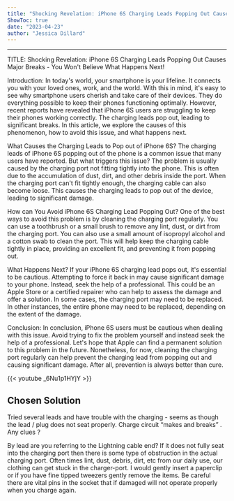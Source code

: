 ```yaml
---
title: "Shocking Revelation: iPhone 6S Charging Leads Popping Out Causes Major Breaks - You Won't Believe What Happens Next!"
ShowToc: true 
date: "2023-04-23"
author: "Jessica Dillard"
---
```

*****
TITLE: Shocking Revelation: iPhone 6S Charging Leads Popping Out Causes Major Breaks - You Won't Believe What Happens Next!

Introduction:
In today's world, your smartphone is your lifeline. It connects you with your loved ones, work, and the world. With this in mind, it's easy to see why smartphone users cherish and take care of their devices. They do everything possible to keep their phones functioning optimally. However, recent reports have revealed that iPhone 6S users are struggling to keep their phones working correctly. The charging leads pop out, leading to significant breaks. In this article, we explore the causes of this phenomenon, how to avoid this issue, and what happens next.

What Causes the Charging Leads to Pop out of iPhone 6S?
The charging leads of iPhone 6S popping out of the phone is a common issue that many users have reported. But what triggers this issue? The problem is usually caused by the charging port not fitting tightly into the phone. This is often due to the accumulation of dust, dirt, and other debris inside the port. When the charging port can't fit tightly enough, the charging cable can also become loose. This causes the charging leads to pop out of the device, leading to significant damage.

How can You Avoid iPhone 6S Charging Lead Popping Out?
One of the best ways to avoid this problem is by cleaning the charging port regularly. You can use a toothbrush or a small brush to remove any lint, dust, or dirt from the charging port. You can also use a small amount of isopropyl alcohol and a cotton swab to clean the port. This will help keep the charging cable tightly in place, providing an excellent fit, and preventing it from popping out.

What Happens Next?
If your iPhone 6S charging lead pops out, it's essential to be cautious. Attempting to force it back in may cause significant damage to your phone. Instead, seek the help of a professional. This could be an Apple Store or a certified repairer who can help to assess the damage and offer a solution. In some cases, the charging port may need to be replaced. In other instances, the entire phone may need to be replaced, depending on the extent of the damage.

Conclusion:
In conclusion, iPhone 6S users must be cautious when dealing with this issue. Avoid trying to fix the problem yourself and instead seek the help of a professional. Let's hope that Apple can find a permanent solution to this problem in the future. Nonetheless, for now, cleaning the charging port regularly can help prevent the charging lead from popping out and causing significant damage. After all, prevention is always better than cure.

{{< youtube _6Nu1p1HYjY >}} 



## Chosen Solution
 Tried several leads and have trouble with the charging - seems as though the lead / plug does not seat properly.
Charge circuit “makes and breaks” .
Any clues ?

 By lead are you referring to the Lightning cable end? If it does not fully seat into the charging port then there is some type of obstruction in the actual charging port. Often times lint, dust, debris, dirt, etc from our daily use, our clothing can get stuck in the charger-port.
I would gently insert a paperclip or if you have fine tipped tweezers gently remove the items. Be careful there are vital pins in the socket that if damaged will not operate properly when you charge again.




